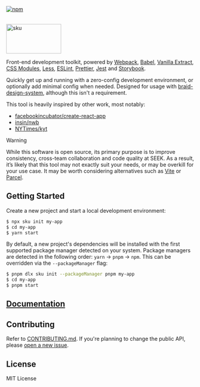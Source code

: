 [![npm](https://img.shields.io/npm/v/sku.svg?style=flat-square)](https://www.npmjs.com/package/sku)

<br />
<img src="https://github.com/seek-oss/sku/raw/master/docs/logo/logo.png?raw=true" alt="sku" title="sku" width="147" height="79" />
<br />

Front-end development toolkit, powered by [Webpack](https://webpack.js.org/), [Babel](https://babeljs.io/), [Vanilla Extract](https://vanilla-extract.style/), [CSS Modules](https://github.com/css-modules/css-modules), [Less](http://lesscss.org/), [ESLint](http://eslint.org/), [Prettier](https://prettier.io/), [Jest](https://facebook.github.io/jest/) and [Storybook](https://storybook.js.org/).

Quickly get up and running with a zero-config development environment, or optionally add minimal config when needed.
Designed for usage with [braid-design-system](https://github.com/seek-oss/braid-design-system), although this isn't a requirement.

This tool is heavily inspired by other work, most notably:

- [facebookincubator/create-react-app](https://github.com/facebookincubator/create-react-app)
- [insin/nwb](https://github.com/insin/nwb)
- [NYTimes/kyt](https://github.com/NYTimes/kyt)

> [!WARNING]
> While this software is open source, its primary purpose is to improve consistency, cross-team collaboration and code quality at SEEK.
> As a result, it’s likely that this tool may not exactly suit your needs, or may be overkill for your use case.
> It may be worth considering alternatives such as [Vite] or [Parcel].

[Vite]: https://vitejs.dev/
[Parcel]: https://parceljs.org/

## Getting Started

Create a new project and start a local development environment:

```sh
$ npx sku init my-app
$ cd my-app
$ yarn start
```

By default, a new project's dependencies will be installed with the first supported package manager detected on your system.
Package managers are detected in the following order: `yarn` -> `pnpm` -> `npm`.
This can be overridden via the `--packageManager` flag:

```sh
$ pnpm dlx sku init --packageManager pnpm my-app
$ cd my-app
$ pnpm start
```

## [Documentation](https://seek-oss.github.io/sku)

## Contributing

Refer to [CONTRIBUTING.md](/CONTRIBUTING.md).
If you're planning to change the public API, please [open a new issue](https://github.com/seek-oss/sku/issues/new).

## License

MIT License
